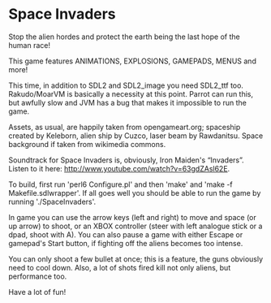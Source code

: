 Space Invaders
==============

Stop the alien hordes and protect the earth being the last hope of the human race!

This game features ANIMATIONS, EXPLOSIONS, GAMEPADS, MENUS and more!

This time, in addition to SDL2 and SDL2_image you need SDL2_ttf too.
Rakudo/MoarVM is basically a necessity at this point. Parrot can run this, but awfully slow
and JVM has a bug that makes it impossible to run the game.

Assets, as usual, are happily taken from opengameart.org; spaceship created by Keleborn,
alien ship by Cuzco, laser beam by Rawdanitsu. Space background if taken from wikimedia commons.

Soundtrack for Space Invaders is, obviously, Iron Maiden's “Invaders”. Listen to it
here: http://www.youtube.com/watch?v=63gdZAsl62E.

To build, first run 'perl6 Configure.pl' and then 'make' and 'make -f Makefile.sdlwrapper'.
If all goes well you should be able to run the game by running './SpaceInvaders'.

In game you can use the arrow keys (left and right) to move and space (or up arrow) to shoot,
or an XBOX controller (steer with left analogue stick or a dpad, shoot with A). You can also
pause a game with either Escape or gamepad's Start button, if fighting off the aliens becomes
too intense.

You can only shoot a few bullet at once; this is a feature, the guns obviously need to cool down.
Also, a lot of shots fired kill not only aliens, but performance too.

Have a lot of fun!

